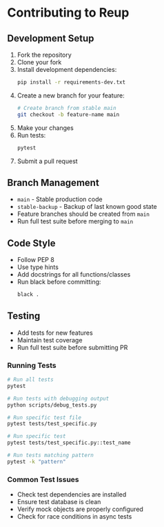 # Contributing to Reup

## Development Setup
1. Fork the repository
2. Clone your fork
3. Install development dependencies:
   ```bash
   pip install -r requirements-dev.txt
   ```
4. Create a new branch for your feature:
   ```bash
   # Create branch from stable main
   git checkout -b feature-name main
   ```
5. Make your changes
6. Run tests:
   ```bash
   pytest
   ```
7. Submit a pull request

## Branch Management
- `main` - Stable production code
- `stable-backup` - Backup of last known good state
- Feature branches should be created from `main`
- Run full test suite before merging to `main`

## Code Style
- Follow PEP 8
- Use type hints
- Add docstrings for all functions/classes
- Run black before committing:
  ```bash
  black .
  ```

## Testing
- Add tests for new features
- Maintain test coverage
- Run full test suite before submitting PR

### Running Tests
```bash
# Run all tests
pytest

# Run tests with debugging output
python scripts/debug_tests.py

# Run specific test file
pytest tests/test_specific.py

# Run specific test
pytest tests/test_specific.py::test_name

# Run tests matching pattern
pytest -k "pattern"
```

### Common Test Issues
- Check test dependencies are installed
- Ensure test database is clean
- Verify mock objects are properly configured
- Check for race conditions in async tests 